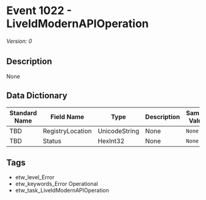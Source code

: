 # Event 1022 - LiveIdModernAPIOperation
###### Version: 0

## Description
None

## Data Dictionary
|Standard Name|Field Name|Type|Description|Sample Value|
|---|---|---|---|---|
|TBD|RegistryLocation|UnicodeString|None|`None`|
|TBD|Status|HexInt32|None|`None`|

## Tags
* etw_level_Error
* etw_keywords_Error Operational
* etw_task_LiveIdModernAPIOperation